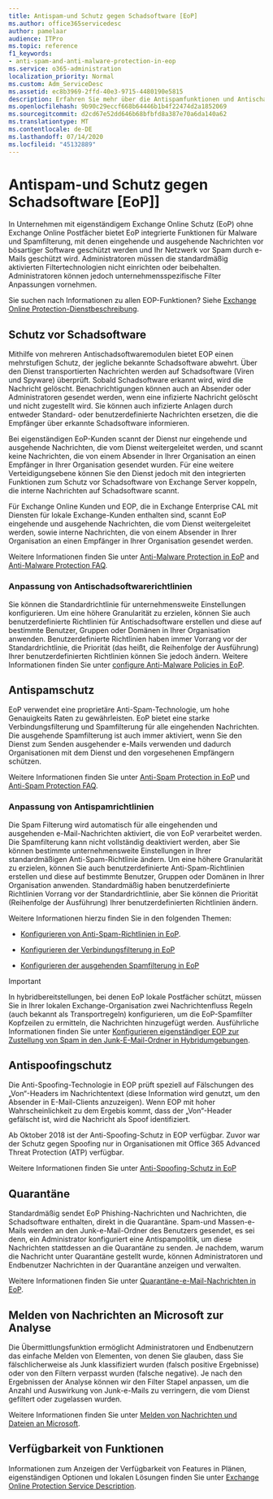 ```yaml
---
title: Antispam-und Schutz gegen Schadsoftware [EoP]
ms.author: office365servicedesc
author: pamelaar
audience: ITPro
ms.topic: reference
f1_keywords:
- anti-spam-and-anti-malware-protection-in-eop
ms.service: o365-administration
localization_priority: Normal
ms.custom: Adm_ServiceDesc
ms.assetid: ec8b3969-2ffd-40e3-9715-4480190e5815
description: Erfahren Sie mehr über die Antispamfunktionen und Antischadsoftware-Schutzfunktionen, die in Organisationen mit eigenständigen Exchange Online Schutz (EoP) ohne Exchange Online Postfächern zur Verfügung stehen.
ms.openlocfilehash: 9b90c29eccf668b64446b1b4f22474d2a1852069
ms.sourcegitcommit: d2cd67e52dd646b68bfbfd8a387e70a6da140a62
ms.translationtype: MT
ms.contentlocale: de-DE
ms.lasthandoff: 07/14/2020
ms.locfileid: "45132889"
---
```

# <a name="anti-spam-and-anti-malware-protectioneop"></a>Antispam-und Schutz gegen Schadsoftware [EoP]]

In Unternehmen mit eigenständigem Exchange Online Schutz (EoP) ohne Exchange Online Postfächer bietet EoP integrierte Funktionen für Malware und Spamfilterung, mit denen eingehende und ausgehende Nachrichten vor bösartiger Software geschützt werden und Ihr Netzwerk vor Spam durch e-Mails geschützt wird. Administratoren müssen die standardmäßig aktivierten Filtertechnologien nicht einrichten oder beibehalten. Administratoren können jedoch unternehmensspezifische Filter Anpassungen vornehmen.

Sie suchen nach Informationen zu allen EOP-Funktionen? Siehe [Exchange Online Protection-Dienstbeschreibung](exchange-online-protection-service-description.md).

## <a name="anti-malware-protection"></a>Schutz vor Schadsoftware

Mithilfe von mehreren Antischadsoftwaremodulen bietet EOP einen mehrstufigen Schutz, der jegliche bekannte Schadsoftware abwehrt. Über den Dienst transportierten Nachrichten werden auf Schadsoftware (Viren und Spyware) überprüft. Sobald Schadsoftware erkannt wird, wird die Nachricht gelöscht. Benachrichtigungen können auch an Absender oder Administratoren gesendet werden, wenn eine infizierte Nachricht gelöscht und nicht zugestellt wird. Sie können auch infizierte Anlagen durch entweder Standard- oder benutzerdefinierte Nachrichten ersetzen, die die Empfänger über erkannte Schadsoftware informieren.

Bei eigenständigen EoP-Kunden scannt der Dienst nur eingehende und ausgehende Nachrichten, die vom Dienst weitergeleitet werden, und scannt keine Nachrichten, die von einem Absender in Ihrer Organisation an einen Empfänger in Ihrer Organisation gesendet wurden. Für eine weitere Verteidigungsebene können Sie den Dienst jedoch mit den integrierten Funktionen zum Schutz vor Schadsoftware von Exchange Server koppeln, die interne Nachrichten auf Schadsoftware scannt.

Für Exchange Online Kunden und EOP, die in Exchange Enterprise CAL mit Diensten für lokale Exchange-Kunden enthalten sind, scannt EoP eingehende und ausgehende Nachrichten, die vom Dienst weitergeleitet werden, sowie interne Nachrichten, die von einem Absender in Ihrer Organisation an einen Empfänger in Ihrer Organisation gesendet werden.

Weitere Informationen finden Sie unter [Anti-Malware Protection in EoP](https://docs.microsoft.com/microsoft-365/security/office-365-security/anti-malware-protection) and [Anti-Malware Protection FAQ](https://docs.microsoft.com/microsoft-365/security/office-365-security/anti-malware-protection-faq-eop).

### <a name="customize-anti-malware-policies"></a>Anpassung von Antischadsoftwarerichtlinien

Sie können die Standardrichtlinie für unternehmensweite Einstellungen konfigurieren. Um eine höhere Granularität zu erzielen, können Sie auch benutzerdefinierte Richtlinien für Antischadsoftware erstellen und diese auf bestimmte Benutzer, Gruppen oder Domänen in Ihrer Organisation anwenden. Benutzerdefinierte Richtlinien haben immer Vorrang vor der Standardrichtlinie, die Priorität (das heißt, die Reihenfolge der Ausführung) Ihrer benutzerdefinierten Richtlinien können Sie jedoch ändern. Weitere Informationen finden Sie unter [configure Anti-Malware Policies in EoP](https://docs.microsoft.com/microsoft-365/security/office-365-security/configure-anti-malware-policies).

## <a name="anti-spam-protection"></a>Antispamschutz

EoP verwendet eine proprietäre Anti-Spam-Technologie, um hohe Genauigkeits Raten zu gewährleisten. EoP bietet eine starke Verbindungsfilterung und Spamfilterung für alle eingehenden Nachrichten. Die ausgehende Spamfilterung ist auch immer aktiviert, wenn Sie den Dienst zum Senden ausgehender e-Mails verwenden und dadurch Organisationen mit dem Dienst und den vorgesehenen Empfängern schützen.

Weitere Informationen finden Sie unter [Anti-Spam Protection in EoP](https://docs.microsoft.com/microsoft-365/security/office-365-security/anti-spam-protection) und [Anti-Spam Protection FAQ](https://docs.microsoft.com/microsoft-365/security/office-365-security/anti-spam-protection-faq).

### <a name="customize-anti-spam-policies"></a>Anpassung von Antispamrichtlinien

Die Spam Filterung wird automatisch für alle eingehenden und ausgehenden e-Mail-Nachrichten aktiviert, die von EoP verarbeitet werden. Die Spamfilterung kann nicht vollständig deaktiviert werden, aber Sie können bestimmte unternehmensweite Einstellungen in Ihrer standardmäßigen Anti-Spam-Richtlinie ändern. Um eine höhere Granularität zu erzielen, können Sie auch benutzerdefinierte Anti-Spam-Richtlinien erstellen und diese auf bestimmte Benutzer, Gruppen oder Domänen in Ihrer Organisation anwenden. Standardmäßig haben benutzerdefinierte Richtlinien Vorrang vor der Standardrichtlinie, aber Sie können die Priorität (Reihenfolge der Ausführung) Ihrer benutzerdefinierten Richtlinien ändern.

Weitere Informationen hierzu finden Sie in den folgenden Themen:

- [Konfigurieren von Anti-Spam-Richtlinien in EoP](https://docs.microsoft.com/microsoft-365/security/office-365-security/configure-your-spam-filter-policies).

- [Konfigurieren der Verbindungsfilterung in EoP](https://docs.microsoft.com/microsoft-365/security/office-365-security/configure-the-connection-filter-policy)

- [Konfigurieren der ausgehenden Spamfilterung in EoP](https://docs.microsoft.com/microsoft-365/security/office-365-security/configure-the-outbound-spam-policy)

> [!IMPORTANT]
> In hybridbereitstellungen, bei denen EoP lokale Postfächer schützt, müssen Sie in Ihrer lokalen Exchange-Organisation zwei Nachrichtenfluss Regeln (auch bekannt als Transportregeln) konfigurieren, um die EoP-Spamfilter Kopfzeilen zu ermitteln, die Nachrichten hinzugefügt werden. Ausführliche Informationen finden Sie unter [Konfigurieren eigenständiger EOP zur Zustellung von Spam in den Junk-E-Mail-Ordner in Hybridumgebungen](https://docs.microsoft.com/microsoft-365/security/office-365-security/ensure-that-spam-is-routed-to-each-user-s-junk-email-folder).

## <a name="anti-spoofing-protection"></a>Antispoofingschutz

Die Anti-Spoofing-Technologie in EOP prüft speziell auf Fälschungen des „Von“-Headers im Nachrichtentext (diese Information wird genutzt, um den Absender in E-Mail-Clients anzuzeigen). Wenn EOP mit hoher Wahrscheinlichkeit zu dem Ergebis kommt, dass der „Von“-Header gefälscht ist, wird die Nachricht als Spoof identifiziert.

Ab Oktober 2018 ist der Anti-Spoofing-Schutz in EOP verfügbar. Zuvor war der Schutz gegen Spoofing nur in Organisationen mit Office 365 Advanced Threat Protection (ATP) verfügbar.

Weitere Informationen finden Sie unter [Anti-Spoofing-Schutz in EoP](https://docs.microsoft.com/microsoft-365/security/office-365-security/anti-spoofing-protection)

## <a name="quarantine"></a>Quarantäne

Standardmäßig sendet EoP Phishing-Nachrichten und Nachrichten, die Schadsoftware enthalten, direkt in die Quarantäne. Spam-und Massen-e-Mails werden an den Junk-e-Mail-Ordner des Benutzers gesendet, es sei denn, ein Administrator konfiguriert eine Antispampolitik, um diese Nachrichten stattdessen an die Quarantäne zu senden. Je nachdem, warum die Nachricht unter Quarantäne gestellt wurde, können Administratoren und Endbenutzer Nachrichten in der Quarantäne anzeigen und verwalten.

Weitere Informationen finden Sie unter [Quarantäne-e-Mail-Nachrichten in EoP](https://docs.microsoft.com/microsoft-365/security/office-365-security/quarantine-email-messages).

## <a name="report-messages-to-microsoft-for-analysis"></a>Melden von Nachrichten an Microsoft zur Analyse

Die Übermittlungsfunktion ermöglicht Administratoren und Endbenutzern das einfache Melden von Elementen, von denen Sie glauben, dass Sie fälschlicherweise als Junk klassifiziert wurden (falsch positive Ergebnisse) oder von den Filtern verpasst wurden (falsche negative). Je nach den Ergebnissen der Analyse können wir den Filter Stapel anpassen, um die Anzahl und Auswirkung von Junk-e-Mails zu verringern, die vom Dienst gefiltert oder zugelassen wurden.

Weitere Informationen finden Sie unter [Melden von Nachrichten und Dateien an Microsoft](https://docs.microsoft.com/microsoft-365/security/office-365-security/report-junk-email-messages-to-microsoft).

## <a name="feature-availability"></a>Verfügbarkeit von Funktionen

Informationen zum Anzeigen der Verfügbarkeit von Features in Plänen, eigenständigen Optionen und lokalen Lösungen finden Sie unter [Exchange Online Protection Service Description](exchange-online-protection-service-description.md).
